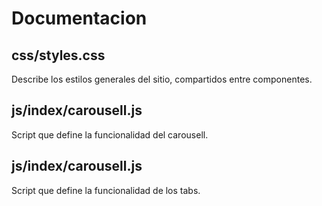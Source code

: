 # Documentacion
## css/styles.css
Describe los estilos generales del sitio, compartidos entre componentes.
## js/index/carousell.js
Script que define la funcionalidad del carousell.
## js/index/carousell.js
Script que define la funcionalidad de los tabs.
